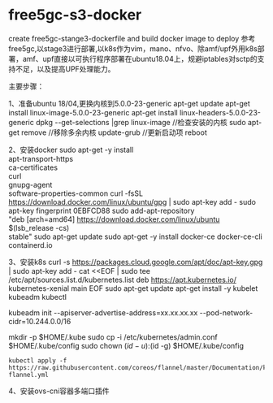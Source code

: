 # free5gc-s3-docker
create free5gc-stange3-dockerfile and build docker image to deploy
参考free5gc,以stage3进行部署,以k8s作为vim，mano、nfvo、除amf/upf外用k8s部署，amf、upf直接以可执行程序部署在ubuntu18.04上，规避iptables对sctp的支持不足，以及提高UPF处理能力。

主要步骤：

1、准备ubuntu 18/04,更换内核到5.0.0-23-generic
  apt-get update
  apt-get install linux-image-5.0.0-23-generic
  apt-get install linux-headers-5.0.0-23-generic
  dpkg --get-selections |grep linux-image  //检查安装的内核
  sudo apt-get remove //移除多余内核
  update-grub  //更新启动项
  reboot

2、安装docker
sudo apt-get -y install \
    apt-transport-https \
    ca-certificates \
    curl \
    gnupg-agent \
    software-properties-common
curl -fsSL https://download.docker.com/linux/ubuntu/gpg | sudo apt-key add -
sudo apt-key fingerprint 0EBFCD88
sudo add-apt-repository \
   "deb [arch=amd64] https://download.docker.com/linux/ubuntu \
  $(lsb_release -cs) \
  stable"
sudo apt-get update
sudo apt-get -y install docker-ce docker-ce-cli containerd.io

3、安装k8s
  curl -s https://packages.cloud.google.com/apt/doc/apt-key.gpg | sudo apt-key add -
  cat <<EOF | sudo tee /etc/apt/sources.list.d/kubernetes.list
  deb https://apt.kubernetes.io/ kubernetes-xenial main
   EOF
   sudo apt-get update
   apt-get install -y kubelet kubeadm kubectl

   kubeadm init --apiserver-advertise-address=xx.xx.xx.xx  --pod-network-cidr=10.244.0.0/16
   
   mkdir -p $HOME/.kube
   sudo cp -i /etc/kubernetes/admin.conf $HOME/.kube/config
   sudo chown $(id -u):$(id -g) $HOME/.kube/config

    kubectl apply -f https://raw.githubusercontent.com/coreos/flannel/master/Documentation/kube-flannel.yml
  
  4、安装ovs-cni容器多端口插件
  

